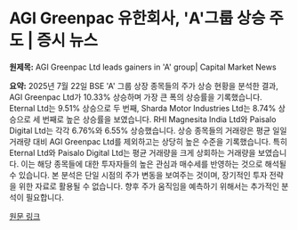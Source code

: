 # AGI Greenpac 유한회사, 'A'그룹 상승 주도 | 증시 뉴스

**원제목:** AGI Greenpac Ltd leads gainers in 'A' group| Capital Market News

**요약:** 2025년 7월 22일 BSE 'A' 그룹 상장 종목들의 주가 상승 현황을 분석한 결과, AGI Greenpac Ltd가 10.33% 상승하며 가장 큰 폭의 상승률을 기록했습니다.  Eternal Ltd는 9.51% 상승으로 두 번째, Sharda Motor Industries Ltd는 8.74% 상승으로 세 번째로 높은 상승률을 보였습니다.  RHI Magnesita India Ltd와 Paisalo Digital Ltd는 각각 6.76%와 6.55% 상승했습니다.  상승 종목들의 거래량은 평균 일일 거래량 대비  AGI Greenpac Ltd를 제외하고는 상당히 높은 수준을 기록했습니다. 특히 Eternal Ltd와 Paisalo Digital Ltd는 평균 거래량을 크게 상회하는 거래량을 보였습니다.  이는 해당 종목들에 대한 투자자들의 높은 관심과 매수세를 반영하는 것으로 해석될 수 있습니다.  본 분석은 단일 시점의 주가 변동을 보여주는 것이며, 장기적인 투자 전략을 위한 자료로 활용될 수 없습니다.  향후 주가 움직임을 예측하기 위해서는 추가적인 분석이 필요합니다.

[원문 링크](https://www.capitalmarket.com/markets/news/hot-pursuit/AGI-Greenpac-Ltd-leads-gainers-in-A-group/1618568)
